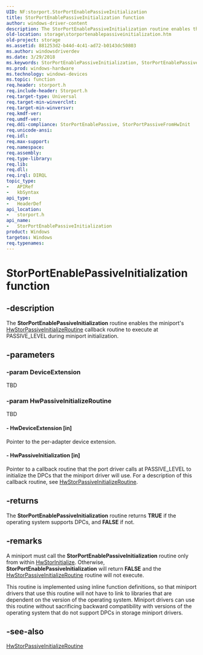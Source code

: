 ```yaml
---
UID: NF:storport.StorPortEnablePassiveInitialization
title: StorPortEnablePassiveInitialization function
author: windows-driver-content
description: The StorPortEnablePassiveInitialization routine enables the miniport's HwStorPassiveInitializeRoutine callback routine to execute at PASSIVE_LEVEL during miniport initialization.
old-location: storage\storportenablepassiveinitialization.htm
old-project: storage
ms.assetid: 881253d2-b44d-4c41-ad72-b0143dc50803
ms.author: windowsdriverdev
ms.date: 3/29/2018
ms.keywords: StorPortEnablePassiveInitialization, StorPortEnablePassiveInitialization routine [Storage Devices], storage.storportenablepassiveinitialization, storport/StorPortEnablePassiveInitialization, storprt_faea18e4-c684-4010-aca4-177132c011c5.xml
ms.prod: windows-hardware
ms.technology: windows-devices
ms.topic: function
req.header: storport.h
req.include-header: Storport.h
req.target-type: Universal
req.target-min-winverclnt: 
req.target-min-winversvr: 
req.kmdf-ver: 
req.umdf-ver: 
req.ddi-compliance: StorPortEnablePassive, StorPortPassiveFromHwInit
req.unicode-ansi: 
req.idl: 
req.max-support: 
req.namespace: 
req.assembly: 
req.type-library: 
req.lib: 
req.dll: 
req.irql: DIRQL
topic_type:
-	APIRef
-	kbSyntax
api_type:
-	HeaderDef
api_location:
-	storport.h
api_name:
-	StorPortEnablePassiveInitialization
product: Windows
targetos: Windows
req.typenames: 
---
```


# StorPortEnablePassiveInitialization function


## -description


The <b>StorPortEnablePassiveInitialization</b> routine enables  the miniport's <a href="https://msdn.microsoft.com/library/windows/hardware/ff557407">HwStorPassiveInitializeRoutine</a> callback routine to execute at PASSIVE_LEVEL during miniport initialization.


## -parameters




### -param DeviceExtension

TBD


### -param HwPassiveInitializeRoutine

TBD




#### - HwDeviceExtension [in]

Pointer to the per-adapter device extension. 


#### - HwPassiveInitialization [in]

Pointer to a callback routine that the port driver calls at PASSIVE_LEVEL to initialize the DPCs that the miniport driver will use. For a description of this callback routine, see <a href="https://msdn.microsoft.com/library/windows/hardware/ff557407">HwStorPassiveInitializeRoutine</a>. 


## -returns



The <b>StorPortEnablePassiveInitialization</b> routine returns <b>TRUE</b> if the operating system supports DPCs, and <b>FALSE</b> if not. 




## -remarks



A miniport must call the <b>StorPortEnablePassiveInitialization</b> routine only from within <a href="https://msdn.microsoft.com/library/windows/hardware/ff557396">HwStorInitialize</a>. Otherwise, <b>StorPortEnablePassiveInitialization</b> will return <b>FALSE</b> and the <a href="https://msdn.microsoft.com/library/windows/hardware/ff557407">HwStorPassiveInitializeRoutine</a> routine will not execute.

This routine is implemented using inline function definitions, so that miniport drivers that use this routine will not have to link to libraries that are dependent on the version of the operating system. Miniport drivers can use this routine without sacrificing backward compatibility with versions of the operating system that do not support DPCs in storage miniport drivers. 




## -see-also




<a href="https://msdn.microsoft.com/library/windows/hardware/ff557407">HwStorPassiveInitializeRoutine</a>
 

 

